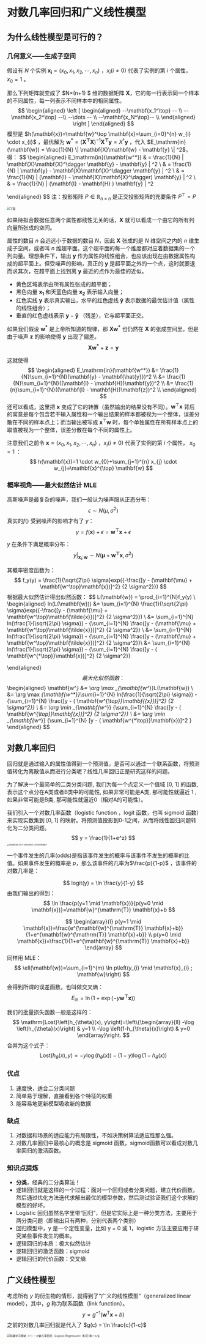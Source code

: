 # 对数几率回归和广义线性模型

## 为什么线性模型是可行的？

### 几何意义——生成子空间

假设有 $N$ 个实例 $\mathbf{x_i} = (x_0, x_1, x_2, \cdots, x_n)$ ，$x_i(i \neq 0)$ 代表了实例的第 $i$ 个属性， $x_0 = 1$ 。

那么下列矩阵就变成了 $N×(n+1) $ 维的数据矩阵 $\mathbf{X}$，它的每一行表示同一个样本的不同属性，每一列表示不同样本中的相同属性。
$$
\begin{aligned}
\left [  \begin{aligned} --\mathbf{x_1^\top} -- \\ --\mathbf{x_2^\top} --\\ --\dots -- \\ --\mathbf{x_N^\top}-- \\ \end{aligned} \right ]  \end{aligned}
$$
模型是 $h(\mathbf{x})=\mathbf{w}^\top \mathbf{x}=\sum_{i=0}^{n} w_{i} \cdot x_{i}$ ，最优解为 $\mathbf{w^*}  =  (\mathbf{X^\top} \mathbf{X} )^{-1} \mathbf{X^\top} \mathbf{y}
= X^\dagger \mathbf{y}$ ，代入 $E_\mathrm{in}(\mathbf{w}) = \frac{1}{N}  \| \mathbf{X}\mathbf{w} - \mathbf{y} \| ^2$，得：
$$
\begin{aligned}
E_\mathrm{in}(\mathbf{w^*}) & = \frac{1}{N}  \| \mathbf{X}\mathbf{X}^\dagger \mathbf{y}  - \mathbf{y} \| ^2 \\
& = \frac{1}{N}  \|    \mathbf{y} -  \mathbf{X}\mathbf{X}^\dagger \mathbf{y} \| ^2 \\
& = \frac{1}{N}  \|    (\mathbf{I} - \mathbf{X}\mathbf{X}^\dagger)  \mathbf{y} \| ^2 \\
& = \frac{1}{N}  \|    (\mathbf{I} - \mathbf{H} )  \mathbf{y} \| ^2

\end{aligned}
$$
注：投影矩阵 $P ∈ \mathbb{R}_{n×n}$ 是正交投影矩阵的充要条件 $P^\top = P$



<img src="https://gitee.com/xrandx/blog-figurebed/raw/master/img/20210310195136.png" alt="下载" style="zoom:50%;" />

如果待拟合数据任意两个属性都线性无关的话，$\mathbf{X}$ 就可以看成一个由它的所有列向量所张成的空间。


属性的数目 $n$ 会远远小于数据的数目 $N$，因此 $\mathbf{X}$ 张成的是 $N$ 维空间之内的 $n$ 维生成子空间，或者叫 $n$ 维超平面。这个超平面的每一个维度都对应着数据集的一个列向量。理想条件下，输出 $\mathbf{y}$ 作为属性的线性组合，也应该出现在由数据属性构成的超平面上。但受噪声的影响，真正的 $\mathbf{y}$ 是超平面之外的一个点，这时就要退而求其次，在超平面上找到离 $\mathbf{y}$ 最近的点作为最佳的近似。

- 黄色区域表示由所有属性张成的超平面；
- 黑色向量 $\mathbf{x_1}$ 和天蓝色向量 $\mathbf{x_2}$ 表示输入向量；
- 红色实线 $\mathbf{y}$ 表示真实输出，水平的红色虚线 $\mathbf{\hat{y}}$ 表示数据的最优估计值（属性的线性组合）；
- 垂直的红色虚线表示 $\mathbf{y} - \mathbf{\hat{y}}$ （残差），它与超平面正交。

如果我们假设 $\mathbf{w^*}$ 是上帝所知道的规律，那 $\mathbf{Xw^*}$ 也仍然在 $\mathbf{X}$ 的张成空间里。但是由于噪声 $\mathbf{z}$ 的影响使得 $\mathbf{y}$ 出现了偏差。 
$$
\mathbf{Xw^*} + \mathbf{z} = \mathbf{y}
$$

这就使得
$$
\begin{aligned}
E_\mathrm{in}(\mathbf{w^*})  
&= \frac{1}{N}\sum_{i=1}^{N}(\mathbf{y} - \mathbf{\hat{y}})^2 \\
&= \frac{1}{N}\sum_{i=1}^{N}((\mathbf{I} - \mathbf{H})\mathbf{y})^2 \\
&= \frac{1}{n}\sum_{i=1}^{N}((\mathbf{I} - \mathbf{H})\mathbf{z})^2 \\
\end{aligned}
$$
还可以看成，这里把 $\mathbf{x}$ 变成了它的转置（虽然输出的结果没有不同）。$\mathbf{w}^\top \mathbf{x}$ 背后的寓意是每个包含若干输入属性和一个输出结果的样本都被视为一个整体，误差分散在不同的样本点上；而当输出被写成 $\mathbf{x}^\top \mathbf{w}$ 时，每个单独属性在所有样本点上的取值被视为一个整体，误差分散在每个不同的属性上。

注意我们之前令 $\mathbf{x} = (x_0, x_1, x_2, \cdots, x_n)$ ，$x_i(i \neq 0)$ 代表了实例的第 $i$ 个属性， $x_0 = 1$ ：
$$
h(\mathbf{x})=1 \cdot w_{0}+\sum_{j=1}^{n} x_{j} \cdot w_{j}=\mathbf{x}^{\top} \mathbf{w}
$$

### 概率视角——最大似然估计 MLE

高斯噪声是最复杂的噪声，我们一般认为噪声服从正态分布：
$$
\epsilon \sim N(\mu, \sigma^2)
$$
真实的$f()$ 受到噪声的影响才有了 ${y}$：
$$
y = f(\mathbf{x}) + \epsilon = \mathbf{w^\top}\mathbf{x} +  \epsilon
$$

$y$ 在条件下满足概率分布：
$$
y|_{\mathbf{x_i};\mathbf{w}}  \sim  N(\mathbf{\mu} + \mathbf{w^\top}\mathbf{x}, \sigma^2)
$$

其概率密度函数为：
$$
f_y(y) = \frac{1}{\sqrt{2\pi} \sigma}exp({-\frac{[y - (\mathbf{\mu} + \mathbf{w^\top}\mathbf{x})]^2} {2 \sigma^2}})
$$
根据最大似然估计得出似然函数：
$$
L(\mathbf{w}) = \prod_{i=1}^{N}f_y(y) \\
\begin{aligned}
ln(L(\mathbf{w})) &= \sum_{i=1}^{N} \frac{1}{\sqrt{2\pi} \sigma}exp({-\frac{[y - (\mathbf{\mu} + \mathbf{w^\top}\mathbf{\tilde{x}})]^2} {2 \sigma^2}})  \\
&= \sum_{i=1}^{N} ln(\frac{1}{\sqrt{2\pi} \sigma}) - {\sum_{i=1}^{N} \frac{[y - (\mathbf{\mu} + \mathbf{w^\top}\mathbf{\tilde{x}})]^2} {2 \sigma^2}} \\
&= \sum_{i=1}^{N} ln(\frac{1}{\sqrt{2\pi} \sigma}) - {\sum_{i=1}^{N} \frac{[y - (\mathbf{\mu} + \mathbf{w^\top}\mathbf{\tilde{x}})]^2} {2 \sigma^2}}\\
&= \sum_{i=1}^{N} ln(\frac{1}{\sqrt{2\pi} \sigma}) - {\sum_{i=1}^{N} \frac{[y - ( \mathbf{w^{*\top}}\mathbf{x})]^2} {2 \sigma^2}}

\end{aligned}
$$
最大化似然函数：
$$
\begin{aligned}
\mathbf{w^*} &= \arg \max _{\mathbf{w^*}}L(\mathbf{w})  \\
&=  \arg \max _{\mathbf{w^*}}\sum_{i=1}^{N} ln(\frac{1}{\sqrt{2\pi} \sigma}) - {\sum_{i=1}^{N} \frac{[y - ( \mathbf{w^{*\top}}\mathbf{{x}})]^2} {2 \sigma^2}} \\
&= \arg \min _{\mathbf{w^*}} {\sum_{i=1}^{N} \frac{[y - ( \mathbf{w^{*\top}}\mathbf{x})]^2} {2 \sigma^2}} \\
&= \arg \min _{\mathbf{w^*}} {\sum_{i=1}^{N} [y - ( \mathbf{w^{*\top}}\mathbf{x})]^2 }
\end{aligned}
$$

## 对数几率回归

回归就是通过输入的属性值得到一个预测值，是否可以通过一个联系函数，将预测值转化为离散值从而进行分类呢？线性几率回归正是研究这样的问题。

为了解决一个最简单的二类分类问题, 我们为每一个点定义一个值域 [0, 1] 的函数, 表示这个点分在A类或者B类中的可能性, 如果非常可能是A类, 那可能性就逼近 1 , 如果非常可能是B类, 那可能性就逼近0（相对A的可能性）。

我们引入一个对数几率函数（logistic function ，logit 函数，也叫 sigmoid 函数）来实现实数集到 [0, 1] 的映射。将预测值投影到0-1之间，从而将线性回归问题转化为二分类问题。
$$
y = \frac{1}{1+e^z}
$$
<img src="https://gitee.com/xrandx/blog-figurebed/raw/master/img/20210315174317.png" alt="C886BFB9-0C77-4894-B1CF-37409315BB57" style="zoom: 33%;" />

一个事件发生的几率(odds)是指该事件发生的概率与该事件不发生的概率的比值。如果事件发生的概率是 $p$，那么该事件的几率为$\frac{p}{1-p}$  ，该事件的对数几率是：

$$
logit(y) = \ln \frac{y}{1-y}
$$
由我们输出的得到：
$$
\ln \frac{p(y=1 \mid \mathbf{x})}{p(y=0 \mid \mathbf{x})}=\mathbf{w}^{\mathrm{T}} \mathbf{x}+b
$$

$$
\begin{array}{l}
p(y=1 \mid \mathbf{x})=\frac{e^{\mathbf{w}^{\mathrm{T}} \mathbf{x}+b}}{1+e^{\mathbf{w}^{\mathrm{T}} \mathbf{x}+b}} \\
p(y=0 \mid \mathbf{x})=\frac{1}{1+e^{\mathbf{w}^{\mathrm{T}} \mathbf{x}+b}}
\end{array}
$$
同样用 MLE：
$$
\ell(\mathbf{w})=\sum_{i=1}^{m} \ln  p\left(y_{i} \mid \mathbf{x}_{i} ; \mathbf{w}\right)
$$

会得到所谓的误差函数，也叫做交叉熵：
$$
E_\mathrm{in} = \ln(1 + \exp(-y\mathbf{w^\top x}))
$$

我们的批量损失函数一般是这样的：
$$
\mathrm{Lost}\left(h_{\theta}(x), y\right)=\left\{\begin{array}{ll}
-\log \left(h_{\theta}(x)\right) & y=1 \\
-\log \left(1-h_{\theta}(x)\right) & y=0
\end{array}\right.
$$
合并为这个式子：
$$
\mathrm{Lost}\left(h_{\theta}(x), y\right)=-y \log \left(h_{\theta}(x)\right)-(1-y) \log \left(1-h_{\theta}(x)\right)
$$

### 优点

1. 速度快，适合二分类问题
2. 简单易于理解，直接看到各个特征的权重
3. 能容易地更新模型吸收新的数据

### 缺点

1. 对数据和场景的适应能力有局限性，不如决策树算法适应性那么强。
2. 对数几率回归中最核心的概念是 sigmoid 函数，sigmoid函数可以看成对数几率回归的激活函数。

### 知识点提炼

- **分类**，经典的二分类算法！
- 逻辑回归就是这样的一个过程：面对一个回归或者分类问题，建立代价函数，然后通过优化方法迭代求解出最优的模型参数，然后测试验证我们这个求解的模型的好坏。
- Logistic 回归虽然名字里带“回归”，但是它实际上是一种分类方法，主要用于两分类问题（即输出只有两种，分别代表两个类别）
- 回归模型中，y 是一个定性变量，比如 y = 0 或 1，logistic 方法主要应用于研究某些事件发生的概率。
- 逻辑回归的本质：极大似然估计
- 逻辑回归的激活函数：sigmoid
- 逻辑回归的代价函数：交叉熵

## 广义线性模型

考虑所有 $y$ 的衍生物的情形，就得到了“广义的线性模型”（generalized linear model），其中，$g$ 称为联系函数（link function）。
$$
y=g^{-1}\left(\boldsymbol{w}^{\mathrm{T}} \boldsymbol{x}+b\right)
$$
之前的对数几率回归就是代入了 $g(c) = \ln \frac{c}{1-c}$

<img src="https://gitee.com/xrandx/blog-figurebed/raw/master/img/20210315194354.png" alt="机器学习基础（一）- 对数几率回归（Logistic Regression）笔记| 零一人生" style="zoom:50%;" />



